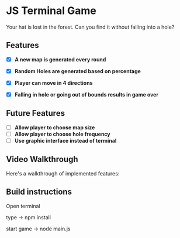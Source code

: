 # JS Terminal Game

Your hat is lost in the forest. Can you find it without falling into a hole?

## Features

- [X] **A new map is generated every round**
- [X] **Random Holes are generated based on percentage**
- [X] **Player can move in 4 directions**
- [X] **Falling in hole or going out of bounds results in game over**


## Future Features

- [ ] **Allow player to choose map size**
- [ ] **Allow player to choose hole frequency**
- [ ] **Use graphic interface instead of terminal**

## Video Walkthrough

Here's a walkthrough of implemented features:


## Build instructions
<p>Open terminal</p>
<p>type -> npm install</p>
<p>start game -> node main.js</p>


